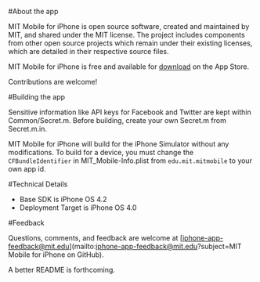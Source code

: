 #About the app

MIT Mobile for iPhone is open source software, created and maintained by MIT, and shared under the MIT license. The project includes components from other open source projects which remain under their existing licenses, which are detailed in their respective source files.

MIT Mobile for iPhone is free and available for [download](http://itunes.apple.com/us/app/mit-mobile/id353590319) on the App Store.

Contributions are welcome!

#Building the app

Sensitive information like API keys for Facebook and Twitter are kept within Common/Secret.m. Before building, create your own Secret.m from Secret.m.in.

MIT Mobile for iPhone will build for the iPhone Simulator without any modifications. To build for a device, you must change the `CFBundleIdentifier` in MIT_Mobile-Info.plist from `edu.mit.mitmobile` to your own app id.

#Technical Details

- Base SDK is iPhone OS 4.2
- Deployment Target is iPhone OS 4.0

#Feedback

Questions, comments, and feedback are welcome at [iphone-app-feedback@mit.edu](mailto:iphone-app-feedback@mit.edu?subject=MIT Mobile for iPhone on GitHub).

A better README is forthcoming.